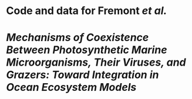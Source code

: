 # Code and data for Fremont *et al.*
# *Mechanisms of Coexistence Between Photosynthetic Marine Microorganisms, Their Viruses, and Grazers: Toward Integration in Ocean Ecosystem Models*
